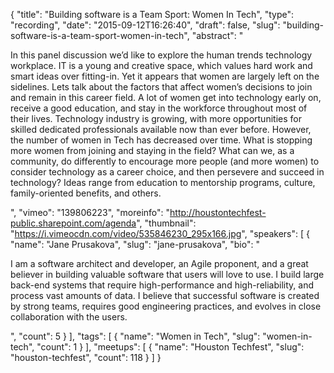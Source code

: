 {
  "title": "Building software is a Team Sport: Women In Tech",
  "type": "recording",
  "date": "2015-09-12T16:26:40",
  "draft": false,
  "slug": "building-software-is-a-team-sport-women-in-tech",
  "abstract": "<p>In this panel discussion we’d like to explore the human trends technology workplace. IT is a young and creative space, which values hard work and smart ideas over fitting-in. Yet it appears that women are largely left on the sidelines. Lets talk about the factors that affect women’s decisions to join and remain in this career field. A lot of women get into technology early on, receive a good education, and stay in the workforce throughout most of their lives. Technology industry is growing, with more opportunities for skilled dedicated professionals available now than ever before. However, the number of women in Tech has decreased over time. What is stopping more women from joining and staying in the field? What can we, as a community, do differently to encourage more people (and more women) to consider technology as a career choice, and then persevere and succeed in technology? Ideas range from education to mentorship programs, culture, family-oriented benefits, and others. </p>",
  "vimeo": "139806223",
  "moreinfo": "http://houstontechfest-public.sharepoint.com/agenda",
  "thumbnail": "https://i.vimeocdn.com/video/535846230_295x166.jpg",
  "speakers": [
    {
      "name": "Jane Prusakova",
      "slug": "jane-prusakova",
      "bio": "<p>I am a software architect and developer, an Agile proponent, and a great believer in building valuable software that users will love to use. I build large back-end systems that require high-performance and high-reliability, and process vast amounts of data. I believe that successful software is created by strong teams, requires good engineering practices, and evolves in close collaboration with the users. </p>",
      "count": 5
    }
  ],
  "tags": [
    {
      "name": "Women in Tech",
      "slug": "women-in-tech",
      "count": 1
    }
  ],
  "meetups": [
    {
      "name": "Houston Techfest",
      "slug": "houston-techfest",
      "count": 118
    }
  ]
}